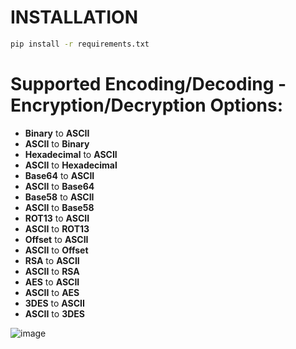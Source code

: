 # INSTALLATION

```bash
pip install -r requirements.txt
```

# Supported Encoding/Decoding - Encryption/Decryption Options:

* **Binary** to **ASCII**
* **ASCII** to **Binary**
* **Hexadecimal** to **ASCII**
* **ASCII** to **Hexadecimal**
* **Base64** to **ASCII**
* **ASCII** to **Base64**
* **Base58** to **ASCII**
* **ASCII** to **Base58**
* **ROT13** to **ASCII**
* **ASCII** to **ROT13**
* **Offset** to **ASCII**
* **ASCII** to **Offset**
* **RSA** to **ASCII**
* **ASCII** to **RSA**
* **AES** to **ASCII**
* **ASCII** to **AES**
* **3DES** to **ASCII**
* **ASCII** to **3DES**

![image](https://github.com/isPique/Data-Converter/assets/139041426/3fee119c-6cb7-483e-b6a5-d390ebde302f)
